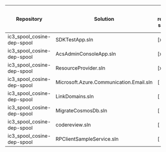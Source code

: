 | Repository | Solution | task-restore-solution | task-build-solution | task-collect-knowledge-base |
|------------|----------|----------------------|---------------------|-----------------------------|
| ic3_spool_cosine-dep-spool | SDKTestApp.sln | [x] | [x] | [x] |
| ic3_spool_cosine-dep-spool | AcsAdminConsoleApp.sln | [x] | [x] | [x] |
| ic3_spool_cosine-dep-spool | ResourceProvider.sln | [x] | [x] | [x] |
| ic3_spool_cosine-dep-spool | Microsoft.Azure.Communication.Email.sln | [ ] | [ ] | [ ] |
| ic3_spool_cosine-dep-spool | LinkDomains.sln | [ ] | [ ] | [ ] |
| ic3_spool_cosine-dep-spool | MigrateCosmosDb.sln | [ ] | [ ] | [ ] |
| ic3_spool_cosine-dep-spool | codereview.sln | [ ] | [ ] | [ ] |
| ic3_spool_cosine-dep-spool | RPClientSampleService.sln | [ ] | [ ] | [ ] |
